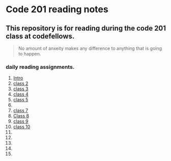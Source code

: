 # Code 201 reading notes
## This repository is for reading during the code 201 class at codefellows.

> No amount of anxeity makes any difference to anything that is going to happen.

### daily reading assignments.
1. [Intro](intro.md)
2. [class 2](class-02.md)
3. [class 3](class-03.md)
4. [class 4](class-04.md)
5. [class 5](class-05.md)
6. 
7. [class 7](class-07.md)
8. [Class 8](class-08.md)
9. [class 9](class-09.md)
10. [class 10](class-10.md)
11. 
12. 
13. 
14. 
15. 

